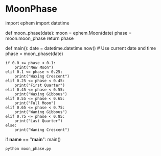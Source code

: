 # MoonPhase

import ephem
import datetime

def moon_phase(date):
    moon = ephem.Moon(date)
    phase = moon.moon_phase
    return phase

def main():
    date = datetime.datetime.now()  # Use current date and time
    phase = moon_phase(date)

    if 0.0 <= phase < 0.1:
        print("New Moon")
    elif 0.1 <= phase < 0.25:
        print("Waxing Crescent")
    elif 0.25 <= phase < 0.45:
        print("First Quarter")
    elif 0.45 <= phase < 0.55:
        print("Waxing Gibbous")
    elif 0.55 <= phase < 0.65:
        print("Full Moon")
    elif 0.65 <= phase < 0.75:
        print("Waning Gibbous")
    elif 0.75 <= phase < 0.85:
        print("Last Quarter")
    else:
        print("Waning Crescent")

if __name__ == "__main__":
    main()
    
    python moon_phase.py
